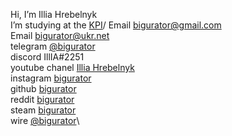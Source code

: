 Hi, I’m Illia Hrebelnyk\
I’m studying at the [KPI](https://kpi.ua/)/
Email [bigurator@gmail.com](mailto:bigurator@gmail.com)\
Email [bigurator@ukr.net](mailto:bigurator@ukr.net)\
telegram [@bigurator](https://t.me/bigurator)\
discord IllIA#2251\
youtube chanel [Illia Hrebelnyk](https://www.youtube.com/channel/UCOrX0FITra5eMdoZ2eJri1Q)\
instagram [bigurator](https://www.instagram.com/bigurator?r=nametag)\
github [bigurator](https://github.com/bigurator/bigurator)\
reddit [bigurator](https://www.reddit.com/user/bigurator/)\
steam [bigurator](https://steamcommunity.com/id/bigurator "ну а это стим мой")\
wire [@bigurator](void "захожу очень редко")\
<!-- 
revolt [01FGSNE02TN7NHC9GX5E8EQQWK](void "Захожу никогда")
-->
